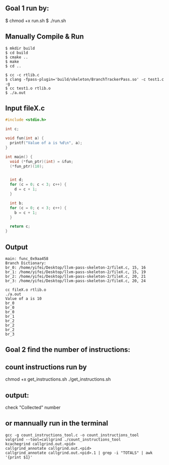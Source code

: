 ## Goal 1 run by:
$ chmod +x run.sh
$ ./run.sh

## Manually Compile & Run
```
$ mkdir build
$ cd build
$ cmake ..
$ make
$ cd ..

$ cc -c rtlib.c
$ clang -fpass-plugin='build/skeleton/BranchTrackerPass.so' -c test1.c -g
$ cc test1.o rtlib.o
$ ./a.out
```

## Input fileX.c
```c
#include <stdio.h>

int c;

void fun(int a) {
  printf("Value of a is %d\n", a);
}

int main() {
  void (*fun_ptr)(int) = &fun;
  (*fun_ptr)(10);


  int d;
  for (c = 0; c < 3; c++) {
    d = c + 1;
  }

  int b;
  for (c = 0; c < 3; c++) {
    b = c + 1;
  }

  return c;
}

```

## Output
```
main: func_0x9aa458
Branch Dictionary:
br_0: /home/yifei/Desktop/llvm-pass-skeleton-2/fileX.c, 15, 16
br_1: /home/yifei/Desktop/llvm-pass-skeleton-2/fileX.c, 15, 19
br_2: /home/yifei/Desktop/llvm-pass-skeleton-2/fileX.c, 20, 21
br_3: /home/yifei/Desktop/llvm-pass-skeleton-2/fileX.c, 20, 24

cc fileX.o rtlib.o
./a.out
Value of a is 10
br_0
br_0
br_0
br_1
br_2
br_2
br_2
br_3
```


## Goal 2 find the number of instructions:
## count instructions run by 

chmod +x get_instructions.sh
./get_instructions.sh

## output: 
check "Collected" number

## or mannually run in the terminal
```
gcc -g count_instructions_tool.c -o count_instructions_tool
valgrind --tool=callgrind ./count_instructions_tool
kcachegrind callgrind.out.<pid>
callgrind_annotate callgrind.out.<pid>
callgrind_annotate callgrind.out.<pid>.1 | grep -i "TOTALS" | awk '{print $1}'
```
